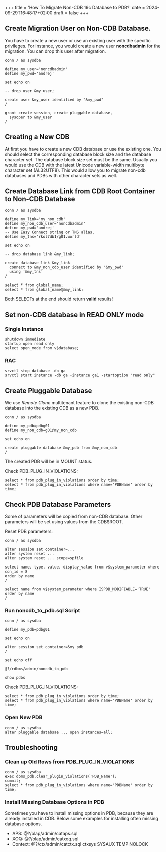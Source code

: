 +++
title = 'How To Migrate Non-CDB 19c Database to PDB?'
date = 2024-09-29T16:48:17+02:00
draft = false
+++

## Create Migration User on Non-CDB Database.

You have to create a new user or use an existing user with the
specific privileges. For instance, you would create a new user
**noncdbadmin** for the migration. You can drop this user after 
migration.

```
conn / as sysdba

define my_user='noncdbadmin'
define my_pwd='andrej'

set echo on

-- drop user &my_user;

create user &my_user identified by "&my_pwd"
/

grant create session, create pluggable database,
  sysoper to &my_user
/
```

## Creating a New CDB

At first you have to create a new CDB database or use the existing one.
You should select the corresponding database block size and the 
database character set. The database block size set must be the same. 
Usually you would use the CDB with the latest Unicode variable-width 
multibyte character set (AL32UTF8). This would allow you to 
migrate non-cdb databases and PDBs with other character sets as well.

## Create Database Link from CDB Root Container to Non-CDB Database

```
conn / as sysdba

define my_link='my_non_cdb'
define my_non_cdb_user='noncdbadmin'
define my_pwd='andrej'
-- Use Easy Connect string or TNS alias.
define my_tns='rkol7db1/g01.world'

set echo on

-- drop database link &my_link;

create database link &my_link
  connect to &my_non_cdb_user identified by "&my_pwd"
  using '&my_tns'
/

select * from global_name;
select * from global_name@&my_link;
```

Both SELECTs at the end should return **valid** results!

## Set non-CDB database in READ ONLY mode

### Single Instance

```
shutdown immediate
startup open read only
select open_mode from v$database;
```

### RAC

```
srvctl stop database -db ga
srvctl start instance -db ga -instance ga1 -startoption "read only"
```

## Create Pluggable Database

We use *Remote Clone* multitenant feature to clone the existing
non-CDB database into the existing CDB as a new PDB.

```
conn / as sysdba

define my_pdb=pdbg01
define my_non_cdb=g01@my_non_cdb

set echo on

create pluggable database &my_pdb from &my_non_cdb
/
```

The created PDB will be in MOUNT status.

Check PDB_PLUG_IN_VIOLATIONS:

```
select * from pdb_plug_in_violations order by time;
select * from pdb_plug_in_violations where name='PDBName' order by time;
```

## Check PDB Database Parameters

Some of parameters will be copied from non-CDB database. Other parameters
will be set using values from the CDB$ROOT.


Reset PDB parameters:
```
conn / as sysdba

alter session set container=...
alter system reset ...
alter system reset ... scope=spfile

select name, type, value, display_value from v$system_parameter where con_id = 8
order by name
/

select name from v$system_parameter where ISPDB_MODIFIABLE='TRUE'
order by name
/

```
### Run noncdb_to_pdb.sql Script

```
conn / as sysdba

define my_pdb=pdbg01

set echo on

alter session set container=&my_pdb
/

set echo off

@?/rdbms/admin/noncdb_to_pdb

show pdbs
```

Check PDB_PLUG_IN_VIOLATIONS:

```
select * from pdb_plug_in_violations order by time;
select * from pdb_plug_in_violations where name='PDBName' order by time;
```

### Open New PDB

```
conn / as sysdba
alter pluggable databsae ... open instances=all;
```

## Troubleshooting

### Clean up Old Rows from PDB_PLUG_IN_VIOLATIONS

```
conn / as sysdba
exec dbms_pdb.clear_plugin_violations('PDB_Name');
commit;
select * from pdb_plug_in_violations where name='PDBName' order by time;
```

### Install Missing Database Options in PDB

Sometimes you have to install missing options in PDB, because they 
are already installed in CDB. Below some examples for installing
often missing database options.

- APS: @?/olap/admin/cataps.sql
- XOQ: @?/olap/admin/catxoq.sql
- Context: @?/ctx/admin/catctx.sql ctxsys SYSAUX TEMP NOLOCK
